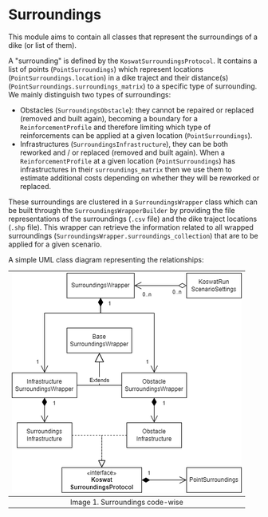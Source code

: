 # Surroundings

This module aims to contain all classes that represent the surroundings of a dike (or list of them).

A "surrounding" is defined by the `KoswatSurroundingsProtocol`. It contains a list of points (`PointSurroundings`) which represent locations (`PointSurroundings.location`) in a dike traject and their distance(s) (`PointSurroundings.surroundings_matrix`) to a specific type of surrounding. We mainly distinguish two types of surroundings:

- Obstacles (`SurroundingsObstacle`): they cannot be repaired or replaced (removed and built again), becoming a boundary for a `ReinforcementProfile` and therefore limiting which type of reinforcements can be applied at a given location (`PointSurroundings`).
- Infrastructures (`SurroundingsInfrastructure`), they can be both reworked and / or replaced (removed and built again). When a `ReinforcementProfile` at a given location (`PointSurroundings`) has infrastructures in their `surroundings_matrix` then we use them to estimate additional costs depending on whether they will be reworked or replaced.

These surroundings are clustered in a `SurroundingsWrapper` class which can be built through the `SurroundingsWrapperBuilder` by providing the file representations of the surroundings (`.csv` file) and the dike traject locations (`.shp` file). This wrapper can retrieve the information related to all wrapped surroundings (`SurroundingsWrapper.surroundings_collection`) that are to be applied for a given scenario.

A simple UML class diagram representing the relationships:

|![Koswat surroundings in the code](../../../docs/reference/imgs/surroundings_diagram.drawio.png)|
|:--:|
|Image 1. Surroundings code-wise|